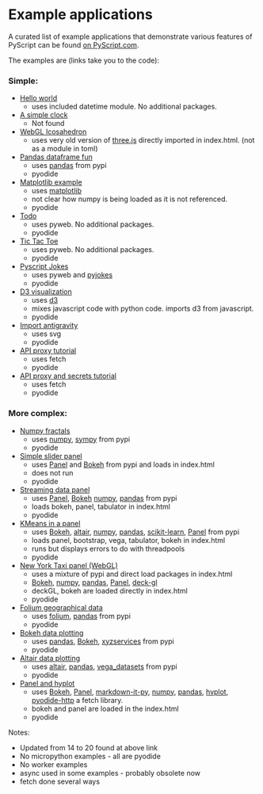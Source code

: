 # Example applications

A curated list of example applications that demonstrate various features of
PyScript can be found [on PyScript.com](https://pyscript.com/@examples).

The examples are (links take you to the code):

### Simple:

* [Hello world](https://pyscript.com/@examples/hello-world/latest)
  * uses included datetime module. No additional packages.
* [A simple clock](https://pyscript.com/@examples/simple-clock/latest)
  * Not found
* [WebGL Icosahedron](https://pyscript.com/@examples/webgl-icosahedron/latest)
  * uses very old version of [three.js](https://threejs.org/) directly imported in index.html. (not as a module in toml) 
* [Pandas dataframe fun](https://pyscript.com/@examples/pandas/latest)
  * uses [pandas](https://pandas.pydata.org/) from pypi
  * pyodide
* [Matplotlib example](https://pyscript.com/@examples/matplotlib/latest)
  * uses [matplotlib](https://matplotlib.org/)
  * not clear how numpy is being loaded as it is not referenced.
  * pyodide
* [Todo](https://pyscript.com/@examples/todo-app/latest)
  * uses pyweb. No additional packages.
  * pyodide
* [Tic Tac Toe](https://pyscript.com/@examples/tic-tac-toe/latest)
  * uses pyweb. No additional packages.
  * pyodide
* [Pyscript Jokes](https://pyscript.com/@examples/pyscript-jokes/latest)
  * uses pyweb and [pyjokes](https://pyjok.es/)
  * pyodide
* [D3 visualization](https://pyscript.com/@examples/d3-visualization/latest)
  * uses [d3]()
  * mixes javascript code with python code. imports d3 from javascript.
  * pyodide
* [Import antigravity](https://pyscript.com/@examples/antigravity/latest)
  * uses svg
  * pyodide
* [API proxy tutorial](https://pyscript.com/@examples/api-proxy-tutorial/latest)
  * uses fetch
  * pyodide
* [API proxy and secrets tutorial](https://pyscript.com/@examples/api-proxy-and-secrets-tutorial/latest)
  * uses fetch
  * pyodide

### More complex:

* [Numpy fractals](https://pyscript.com/@examples/fractals-with-numpy-and-canvas/latest)
  * uses [numpy](https://numpy.org/), [sympy](https://www.sympy.org/en/index.html) from pypi
  * pyodide
* [Simple slider panel](https://pyscript.com/@examples/simple-panel/latest)
  * uses [Panel](https://panel.holoviz.org/) and [Bokeh](https://bokeh.org/) from pypi and loads in index.html
  * does not run
  * pyodide
* [Streaming data panel](https://pyscript.com/@examples/streaming-in-panel/latest)
  * uses  [Panel](https://panel.holoviz.org/), [Bokeh](https://bokeh.org/)  [numpy](https://numpy.org/), [pandas](https://pandas.pydata.org/) from pypi
  * loads bokeh, panel, tabulator in index.html
  * pyodide
* [KMeans in a panel](https://pyscript.com/@examples/kmeans-in-panel/latest)
  * uses [Bokeh](https://bokeh.org/), [altair](https://altair-viz.github.io/), [numpy](https://numpy.org/), [pandas](https://pandas.pydata.org/), [scikit-learn](https://scikit-learn.org/stable/), [Panel](https://panel.holoviz.org/) from pypi
  * loads panel, bootstrap, vega, tabulator, bokeh in index.html
  * runs but displays errors to do with threadpools
  * pyodide
* [New York Taxi panel (WebGL)](https://pyscript.com/@examples/nyc-taxi-panel-deckgl/latest)
  * uses a mixture of pypi and direct load packages in index.html
  * [Bokeh](https://bokeh.org/), [numpy](https://numpy.org/), [pandas](https://pandas.pydata.org/), [Panel](https://panel.holoviz.org/), [deck-gl](https://deck.gl/)
  * deckGL, bokeh are loaded directly in index.html
  * pyodide
* [Folium geographical data](https://pyscript.com/@examples/folium/latest)
  * uses [folium](https://python-visualization.github.io/folium/latest/), [pandas](https://pandas.pydata.org/)  from pypi
  * pyodide
* [Bokeh data plotting](https://pyscript.com/@examples/bokeh/latest)
  * uses [pandas](https://pandas.pydata.org/), [Bokeh](https://bokeh.org/), [xyzservices](https://github.com/geopandas/xyzservices) from pypi
  * pyodide
* [Altair data plotting](https://pyscript.com/@examples/altair/latest)
  * uses [altair](https://altair-viz.github.io/), [pandas](https://pandas.pydata.org/), [vega_datasets](https://github.com/altair-viz/vega_datasets) from pypi
  * pyodide
* [Panel and hyplot](https://pyscript.com/@examples/panel-and-hvplot/latest)
  * uses [Bokeh](https://bokeh.org/), [Panel](https://panel.holoviz.org/), [markdown-it-py](https://github.com/executablebooks/markdown-it-py), [numpy](https://numpy.org/), [pandas](https://pandas.pydata.org/), [hvplot](https://hvplot.holoviz.org/), [pyodide-http](https://pyodide.org/en/stable/usage/api/python-api/http.html) a fetch library.
  * bokeh and panel are loaded in the index.html
  * pyodide

Notes:
 - Updated from 14 to 20 found at above link
 - No micropython examples - all are pyodide
 - No worker examples
 - async used in some examples - probably obsolete now
 - fetch done several ways
